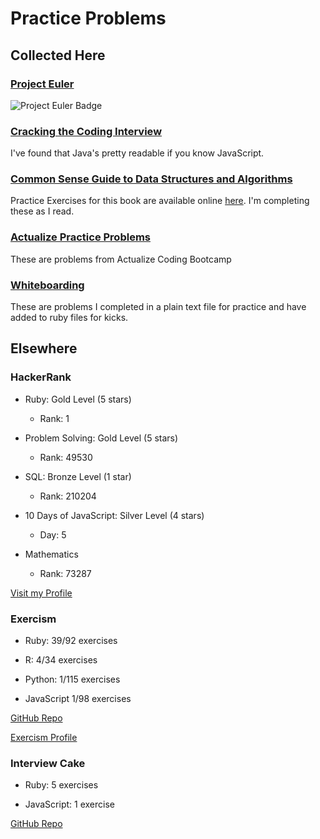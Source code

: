 # Practice Problems

## Collected Here

### [Project Euler](https://github.com/joshsarna/practice_problems/tree/master/project_euler)

![Project Euler Badge](https://projecteuler.net/profile/joshsarna.png "")

### [Cracking the Coding Interview](https://github.com/joshsarna/practice_problems/tree/master/cracking_the_coding_interview)

I've found that Java's pretty readable if you know JavaScript.

### [Common Sense Guide to Data Structures and Algorithms](https://github.com/joshsarna/practice_problems/tree/master/commonsense_guide_to_data_strucures_and_algorithms)

Practice Exercises for this book are available online [here](http://commonsensecomputerscience.com/). I'm completing these as I read. 

### [Actualize Practice Problems](https://github.com/joshsarna/practice_problems/tree/master/actualize_practice_problems)

These are problems from Actualize Coding Bootcamp

### [Whiteboarding](https://github.com/joshsarna/practice_problems/tree/master/white_boarding_questions)

These are problems I completed in a plain text file for practice and have added to ruby files for kicks.

## Elsewhere

### HackerRank

* Ruby: Gold Level (5 stars)
  * Rank: 1

* Problem Solving: Gold Level (5 stars)
  * Rank: 49530

* SQL: Bronze Level (1 star)
  * Rank: 210204

* 10 Days of JavaScript: Silver Level (4 stars)
  * Day: 5

* Mathematics
  * Rank: 73287

[Visit my Profile](https://www.hackerrank.com/joshsarna)

### Exercism

* Ruby: 39/92 exercises

* R: 4/34 exercises

* Python: 1/115 exercises

* JavaScript 1/98 exercises

[GitHub Repo](https://github.com/joshsarna/Exercism)

[Exercism Profile](https://exercism.io/profiles/joshsarna)

### Interview Cake

* Ruby: 5 exercises

* JavaScript: 1 exercise

[GitHub Repo](https://github.com/joshsarna/interview_cake)